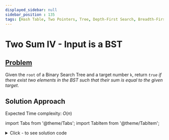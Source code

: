 ```yaml
---
displayed_sidebar: null
sidebar_position : 135
tags: [Hash Table, Two Pointers, Tree, Depth-First Search, Breadth-First Search, Binary Search Tree, Binary Tree]
---
```


# Two Sum IV - Input is a BST

## [Problem](https://leetcode.com/problems/two-sum-iv-input-is-a-bst/)

<p>Given the <code>root</code> of a Binary Search Tree and a target number <code>k</code>, return <em><code>true</code> if there exist two elements in the BST such that their sum is equal to the given target</em>.</p>

## Solution Approach

Expected Time complexity: $O(n)$

import Tabs from '@theme/Tabs';
import TabItem from '@theme/TabItem';

<details><summary>Click - to see solution code</summary>

<Tabs>
<TabItem value="cpp" label="C++">

```cpp
class Solution {
   public:
    set<int> s;
    bool findTarget(TreeNode* root, int k) {
        if (root == nullptr) return false;
        int f = k - root->val;
        if (s.find(f) != s.end()) {
            return true;
        } else {
            s.insert(root->val);
            s.insert(f);
        }
        bool l = findTarget(root->left, k);
        bool r = findTarget(root->right, k);
        if (l || r) return true;
        return false;
    }
};

```
</TabItem>
</Tabs>

</details>
